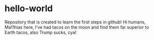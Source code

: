 # hello-world
Repository that is created to learn the first steps in github!
Hi humans,
Ma11hias here, I've had tacos on the moon and find them far superior to Earth tacos, also Trump sucks, cya!
